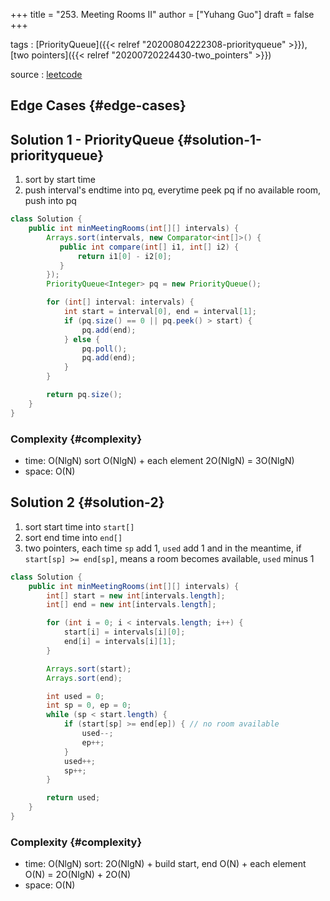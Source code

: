 +++
title = "253. Meeting Rooms II"
author = ["Yuhang Guo"]
draft = false
+++

tags
: [PriorityQueue]({{< relref "20200804222308-priorityqueue" >}}), [two pointers]({{< relref "20200720224430-two_pointers" >}})

source
: [leetcode](https://leetcode.com/problems/meeting-rooms-ii/)


## Edge Cases {#edge-cases}


## Solution 1 - PriorityQueue {#solution-1-priorityqueue}

1.  sort by start time
2.  push interval's endtime into pq, everytime peek pq
    if no available room, push into pq

<!--listend-->

```java
class Solution {
    public int minMeetingRooms(int[][] intervals) {
        Arrays.sort(intervals, new Comparator<int[]>() {
           public int compare(int[] i1, int[] i2) {
               return i1[0] - i2[0];
           }
        });
        PriorityQueue<Integer> pq = new PriorityQueue();

        for (int[] interval: intervals) {
            int start = interval[0], end = interval[1];
            if (pq.size() == 0 || pq.peek() > start) {
                pq.add(end);
            } else {
                pq.poll();
                pq.add(end);
            }
        }

        return pq.size();
    }
}
```


### Complexity {#complexity}

-   time: O(NlgN)
    sort O(NlgN) + each element 2O(NlgN) = 3O(NlgN)
-   space: O(N)


## Solution 2 {#solution-2}

1.  sort start time into `start[]`
2.  sort end time into `end[]`
3.  two pointers, each time `sp` add 1, `used` add 1
    and in the meantime, if `start[sp] >= end[sp]`, means a room becomes available, `used` minus 1

<!--listend-->

```java
class Solution {
    public int minMeetingRooms(int[][] intervals) {
        int[] start = new int[intervals.length];
        int[] end = new int[intervals.length];

        for (int i = 0; i < intervals.length; i++) {
            start[i] = intervals[i][0];
            end[i] = intervals[i][1];
        }

        Arrays.sort(start);
        Arrays.sort(end);

        int used = 0;
        int sp = 0, ep = 0;
        while (sp < start.length) {
            if (start[sp] >= end[ep]) { // no room available
                used--;
                ep++;
            }
            used++;
            sp++;
        }

        return used;
    }
}
```


### Complexity {#complexity}

-   time: O(NlgN)
    sort: 2O(NlgN) + build start, end O(N) + each element O(N) = 2O(NlgN) + 2O(N)
-   space: O(N)
